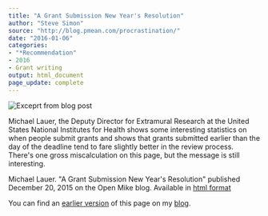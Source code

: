 ```yaml
---
title: "A Grant Submission New Year's Resolution"
author: "Steve Simon"
source: "http://blog.pmean.com/procrastination/"
date: "2016-01-06"
categories:
- "*Recommendation"
- 2016
- Grant writing
output: html_document
page_update: complete
---
```


![Exceprt from blog post](http://www.pmean.com/new-images/16/procrastination01.png)

<div class="notes">

Michael Lauer, the Deputy Director for Extramural Research at the United States National Institutes for Health shows some interesting statistics on when people submit grants and shows that grants submitted earlier than the day of the deadline tend to fare slightly better in the review process. There's one gross miscalculation on this page, but the message is still interesting.

Michael Lauer. "A Grant Submission New Year's Resolution" published December 20, 2015 on the Open Mike blog. Available in [html format][lau1]

You can find an [earlier version][sim1] of this page on my [blog][sim2].

[sim1]: http://blog.pmean.com/procrastination/
[sim2]: http://blog.pmean.com

[lau1]: http://nexus.od.nih.gov/all/2015/12/30/grant-submission-new-years-resolution/

</div>
